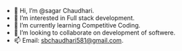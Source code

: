 - 👋 Hi, I’m @sagar Chaudhari.
- 👀 I’m interested in Full stack development.
- 🌱 I’m currently learning Competitive Coding.
- 💞️ I’m looking to collaborate on development of softwere. 
- 📫 Email: sbchaudhari581@gmail.com.

<!---
sagar581/sagar581 is a ✨ special ✨ repository because its `README.md` (this file) appears on your GitHub profile.
You can click the Preview link to take a look at your changes.
--->

